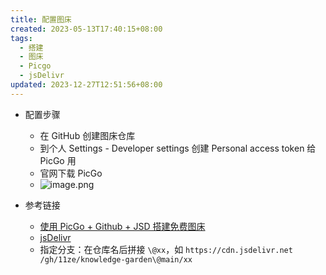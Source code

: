 ```yaml
---
title: 配置图床
created: 2023-05-13T17:40:15+08:00
tags:
  - 搭建
  - 图床
  - Picgo
  - jsDelivr
updated: 2023-12-27T12:51:56+08:00
---
```


- 配置步骤
  - 在 GitHub 创建图床仓库
  - 到个人 Settings - Developer settings 创建 Personal access token 给 PicGo 用
  - 官网下载 PicGo
  - ![image.png](https://cdn.jsdelivr.net/gh/11ze/static/images/picgo-github-config.png)

- 参考链接
  - [使用 PicGo + Github + JSD 搭建免费图床](https://asuka4every.top/build-your-own-img-host/)
  - [jsDelivr](https://www.jsdelivr.com/)
  - 指定分支：在仓库名后拼接 `\@xx`，如 `https://cdn.jsdelivr.net /gh/11ze/knowledge-garden\@main/xx`